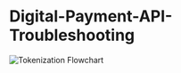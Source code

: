 # Digital-Payment-API-Troubleshooting

![Tokenization Flowchart](assets/tokenization-flowchart.png)
